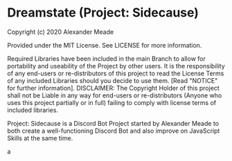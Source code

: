 # Dreamstate (Project: Sidecause)

Copyright (c) 2020 Alexander Meade

Provided under the MIT License. See LICENSE for more information.

Required Libraries have been included in the main Branch to allow for portability and useability of the Project by other users. It is the responsibility of any end-users or re-distributors of this project to read the License Terms of any included Libraries should you decide to use them. [Read "NOTICE" for further information].
DISCLAIMER: The Copyright Holder of this project shall not be Liable in any way for end-users or re-distributors (Anyone who uses this project partially or in full) failing to comply with license terms of included libraries.

Project: Sidecause is a Discord Bot Project started by Alexander Meade to both create a well-functioning Discord Bot and also improve on JavaScript Skills at the same time.

a
